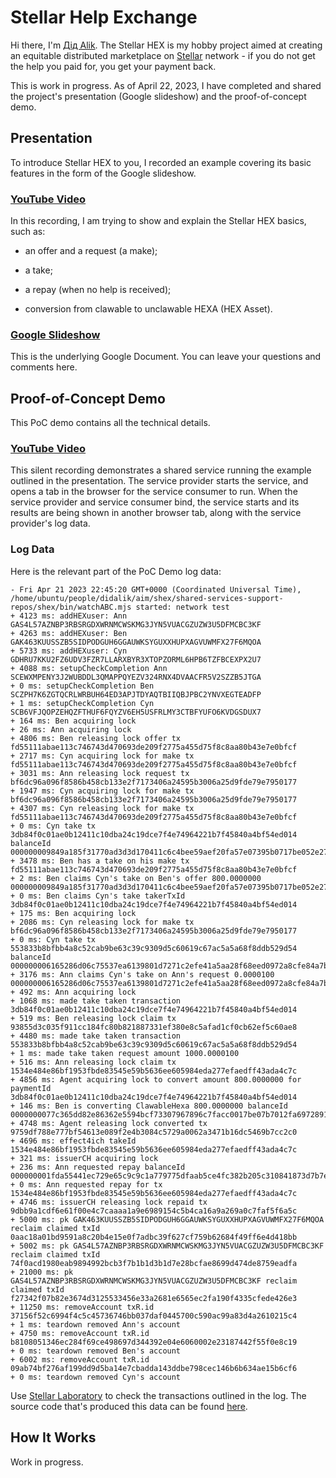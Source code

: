 # Stellar Help Exchange

Hi there, I'm [Дід Alik](https://youtube.com/shorts/ebELEhQPLnc). The Stellar HEX is my hobby project aimed at creating an equitable distributed marketplace on [Stellar](https://stellar.org) network - if you do not get the help you paid for, you get your payment back.

This is work in progress. As of April 22, 2023, I have completed and shared the project's presentation (Google slideshow) and the proof-of-concept demo.

## Presentation

To introduce Stellar HEX to you, I recorded an example covering its basic features in the form of the Google slideshow.

### [YouTube Video](https://youtu.be/y4TELgx28D4)

In this recording, I am trying to show and explain the Stellar HEX basics, such as:

- an offer and a request (a make);

- a take;

- a repay (when no help is received);

- conversion from clawable to unclawable HEXA (HEX Asset).

### [Google Slideshow](https://docs.google.com/presentation/d/1Gq_d3q19xkDIenS_KM-PEKy7r3rBkAyOMJJWVPPb2Us)

This is the underlying Google Document. You can leave your questions and comments here.

## Proof-of-Concept Demo

This PoC demo contains all the technical details.

### [YouTube Video](https://youtu.be/QShlI8aNDgs)

This silent recording demonstrates a shared service running the example outlined in the presentation. The service provider starts the service, and opens a tab in the browser for the service consumer to run. When the service provider and service consumer bind, the service starts and its results are being shown in another browser tab, along with the service provider's log data.

### Log Data

Here is the relevant part of the PoC Demo log data:

```
- Fri Apr 21 2023 22:45:20 GMT+0000 (Coordinated Universal Time), /home/ubuntu/people/didalik/aim/shex/shared-services-support-repos/shex/bin/watchABC.mjs started: network test
+ 4123 ms: addHEXuser: Ann GAS4L57AZNBP3RBSRGDXWRNMCWSKMG3JYN5VUACGZUZW3U5DFMCBC3KF
+ 4263 ms: addHEXuser: Ben GAK463KUUSSZB5SIDPODGUH6GGAUWKSYGUXXHUPXAGVUWMFX27F6MQOA
+ 5733 ms: addHEXuser: Cyn GDHRU7KKU2FZ6UDV3FZR7LLARXBYR3XTOPZORML6HPB6TZFBCEXPX2U7
+ 4088 ms: setupCheckCompletion Ann SCEWXMPENY3J2WUBDDL3QMAPPQYEZV324RNX4DVAACFR5V2SZZB5JTGA
+ 0 ms: setupCheckCompletion Ben SCZPH7K6ZGTQCRLWRBUH64ED3APJTDYAQTBIIQBJPBC2YNVXEGTEADFP
+ 1 ms: setupCheckCompletion Cyn SCB6VFJQOPZEHQZFTHUF6FQYZV6EH5USFRLMY3CTBFYUFO6KVDGSDUX7
+ 164 ms: Ben acquiring lock
+ 26 ms: Ann acquiring lock 
+ 4806 ms: Ben releasing lock offer tx fd55111abae113c746743d470693de209f2775a455d75f8c8aa80b43e7e0bfcf
+ 2717 ms: Cyn acquiring lock for make tx fd55111abae113c746743d470693de209f2775a455d75f8c8aa80b43e7e0bfcf
+ 3031 ms: Ann releasing lock request tx bf6dc96a096f8586b458cb133e2f7173406a24595b3006a25d9fde79e7950177
+ 1947 ms: Cyn acquiring lock for make tx bf6dc96a096f8586b458cb133e2f7173406a24595b3006a25d9fde79e7950177
+ 4307 ms: Cyn releasing lock for make tx fd55111abae113c746743d470693de209f2775a455d75f8c8aa80b43e7e0bfcf
+ 0 ms: Cyn take tx 3db84f0c01ae0b12411c10dba24c19dce7f4e74964221b7f45840a4bf54ed014 balanceId 000000009849a185f31770ad3d3d170411c6c4bee59aef20fa57e07395b0717be052e273
+ 3478 ms: Ben has a take on his make tx fd55111abae113c746743d470693de209f2775a455d75f8c8aa80b43e7e0bfcf
+ 2 ms: Ben claims Cyn's take on Ben's offer 800.0000000 000000009849a185f31770ad3d3d170411c6c4bee59aef20fa57e07395b0717be052e273
+ 0 ms: Ben claims Cyn's take takerTxId 3db84f0c01ae0b12411c10dba24c19dce7f4e74964221b7f45840a4bf54ed014
+ 175 ms: Ben acquiring lock 
+ 2086 ms: Cyn releasing lock for make tx bf6dc96a096f8586b458cb133e2f7173406a24595b3006a25d9fde79e7950177
+ 0 ms: Cyn take tx 553833b8bfbb4a8c52cab9be63c39c9309d5c60619c67ac5a5a68f8ddb529d54 balanceId 000000006165286d06c75537ea6139801d7271c2efe41a5aa28f68eed0972a8cfe84a7ba
+ 3176 ms: Ann claims Cyn's take on Ann's request 0.0000100 000000006165286d06c75537ea6139801d7271c2efe41a5aa28f68eed0972a8cfe84a7ba
+ 492 ms: Ann acquiring lock
+ 1068 ms: made take taken transaction 3db84f0c01ae0b12411c10dba24c19dce7f4e74964221b7f45840a4bf54ed014
+ 519 ms: Ben releasing lock claim tx 93855d3c035f911cc184fc80b821887331ef380e8c5afad1cf0cb62ef5c60ae8
+ 4480 ms: made take taken transaction 553833b8bfbb4a8c52cab9be63c39c9309d5c60619c67ac5a5a68f8ddb529d54
+ 1 ms: made take taken request amount 1000.0000100
+ 516 ms: Ann releasing lock claim tx 1534e484e86bf1953fbde83545e59b5636ee605984eda277efaedff43ada4c7c
+ 4856 ms: Agent acquiring lock to convert amount 800.0000000 for paymentId 3db84f0c01ae0b12411c10dba24c19dce7f4e74964221b7f45840a4bf54ed014
+ 146 ms: Ben is converting ClawableHexa 800.0000000 balanceId 0000000077c365dd82e86362e5594bcf73307967896c7facc0017be07b7012fa6972891a
+ 4748 ms: Agent releasing lock converted tx 9759df788e777bf54613e089f2e4b3084c5729a0062a3471b16dc5469b7cc2c0
+ 4696 ms: effect4ich takeId 1534e484e86bf1953fbde83545e59b5636ee605984eda277efaedff43ada4c7c
+ 321 ms: issuerCH acquiring lock
+ 236 ms: Ann requested repay balanceId 000000001fda55441ec729e65c9c9c1a779775dfaab5ce4fc382b205c310841873d7b7ed
+ 0 ms: Ann requested repay for tx 1534e484e86bf1953fbde83545e59b5636ee605984eda277efaedff43ada4c7c
+ 4746 ms: issuerCH releasing lock repaid tx 9dbb9a1cdf6e61f00e4c7caaaa1a9e6989154c5b4ca16a9a269a0c7faf5f6a5c
+ 5000 ms: pk GAK463KUUSSZB5SIDPODGUH6GGAUWKSYGUXXHUPXAGVUWMFX27F6MQOA reclaim claimed txId 0aac18a01bd9591a8c20b4e15e0f7adbc39f627cf759b62684f49ff6e4d418bb
+ 5002 ms: pk GAS4L57AZNBP3RBSRGDXWRNMCWSKMG3JYN5VUACGZUZW3U5DFMCBC3KF reclaim claimed txId 74f0acd1980eab9894992bcb3f7b1b1d3b1d7e28bcfae8699d474de8759eadfa
+ 21000 ms: pk GAS4L57AZNBP3RBSRGDXWRNMCWSKMG3JYN5VUACGZUZW3U5DFMCBC3KF reclaim claimed txId f27342f07b82e3674d3125533456e33a2681e6565ec2fa190f4335cfede426e3
+ 11250 ms: removeAccount txR.id 37156f52c6994f4c5c45736746bb037daf0445700c590ac99a83d4a2610215c4
+ 1 ms: teardown removed Ann's account
+ 4750 ms: removeAccount txR.id b8108051346ec284f69ce498697d344392e04e6060002e23187442f55f0e8c19
+ 0 ms: teardown removed Ben's account
+ 6002 ms: removeAccount txR.id 09ab74bf276af199dd9d5ba14e7cbadda143ddbe798cec146b6b634ae15b6cf6
+ 0 ms: teardown removed Cyn's account
```

Use [Stellar Laboratory](https://laboratory.stellar.org/#explorer?resource=transactions&endpoint=single&network=test) to check the transactions outlined in the log. The source code that's produced this data can be found [here](https://github.com/amissine/shex/blob/main/shared-services/watchABC.mjs).

## How It Works

Work in progress.
